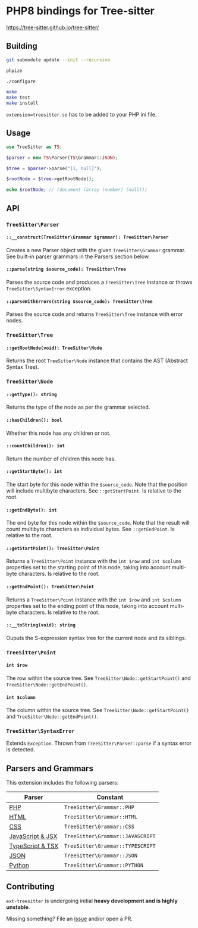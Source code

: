 # PHP8 bindings for Tree-sitter

https://tree-sitter.github.io/tree-sitter/

## Building

```bash
git submodule update --init --recursive

phpize

./configure

make
make test
make install
```

`extension=treesitter.so` has to be added to your PHP ini file.

## Usage

```php
use TreeSitter as TS;

$parser = new TS\Parser(TS\Grammar::JSON);

$tree = $parser->parse("[1, null]");

$rootNode = $tree->getRootNode();

echo $rootNode; // (document (array (number) (null)))
```

## API

### `TreeSitter\Parser`

#### `::__construct(TreeSitter\Grammar $grammar): TreeSitter\Parser`

Creates a new Parser object with the given `TreeSitter\Grammar` grammar. See built-in parser grammars in the Parsers section below.

#### `::parse(string $source_code): TreeSitter\Tree`

Parses the source code and produces a `TreeSitter\Tree` instance or throws `TreeSitter\SyntaxError` exception.

#### `::parseWithErrors(string $source_code): TreeSitter\Tree`

Parses the source code and returns `TreeSitter\Tree` instance with error nodes.

### `TreeSitter\Tree`

#### `::getRootNode(void): TreeSitter\Node`

Returns the root `TreeSitter\Node` instance that contains the AST (Abstract Syntax Tree).

### `TreeSitter\Node`

#### `::getType(): string`

Returns the type of the node as per the grammar selected.

#### `::hasChildren(): bool`

Whether this node has any children or not.

#### `::countChildren(): int`

Return the number of children this node has.

#### `::getStartByte(): int`

The start byte for this node within the `$source_code`. Note that the position will include multibyte characters. See `::getStartPoint`. Is relative to the root.

#### `::getEndByte(): int`

The end byte for this node within the `$source_code`. Note that the result will count multibyte characters as individual bytes. See `::getEndPoint`. Is relative to the root.

#### `::getStartPoint(): TreeSitter\Point`

Returns a `TreeSitter\Point` instance with the `int $row` and `int $column` properties set to the starting point of this node, taking into account multi-byte characters. Is relative to the root.

#### `::getEndPoint(): TreeSitter\Point`

Returns a `TreeSitter\Point` instance with the `int $row` and `int $column` properties set to the ending point of this node, taking into account multi-byte characters. Is relative to the root.

#### `::__toString(void): string`

Ouputs the S-expression syntax tree for the current node and its siblings.

### `TreeSitter\Point`

#### `int $row`

The row within the source tree. See `TreeSitter\Node::getStartPoint()` and `TreeSitter\Node::getEndPoint()`.

#### `int $column`

The column within the source tree. See `TreeSitter\Node::getStartPoint()` and `TreeSitter\Node::getEndPoint()`.

### `TreeSitter\SyntaxError`

Extends `Exception`. Thrown from `TreeSitter\Parser::parse` if a syntax error is detected.

## Parsers and Grammars

This extension includes the following parsers:

|Parser|Constant|
|-|-|
|[PHP](https://github.com/tree-sitter/tree-sitter-php)|`TreeSitter\Grammar::PHP`|
|[HTML](https://github.com/tree-sitter/tree-sitter-html)|`TreeSitter\Grammar::HTML`|
|[CSS](https://github.com/tree-sitter/tree-sitter-css)|`TreeSitter\Grammar::CSS`|
|[JavaScript & JSX](https://github.com/tree-sitter/tree-sitter-javascript)|`TreeSitter\Grammar::JAVASCRIPT`|
|[TypeScript & TSX](https://github.com/tree-sitter/tree-sitter-typscript)|`TreeSitter\Grammar::TYPESCRIPT`|
|[JSON](https://github.com/tree-sitter/tree-sitter-json)|`TreeSitter\Grammar::JSON`|
|[Python](https://github.com/tree-sitter/tree-sitter-python)|`TreeSitter\Grammar::PYTHON`|

## Contributing

`ext-treesitter` is undergoing initial **heavy development and is highly unstable**.

Missing something? File an [issue](https://github.com/soulseekah/ext-treesitter/issues) and/or open a PR.
